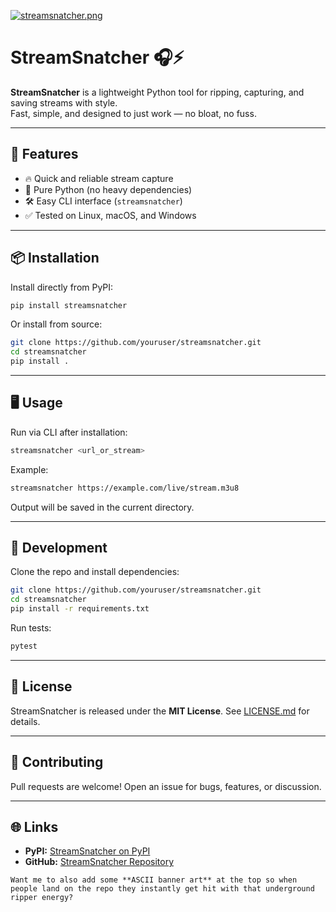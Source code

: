 [![streamsnatcher.png](https://i.postimg.cc/tTTtHY06/streamsnatcher.png)](https://postimg.cc/kV0tQMgM)

# StreamSnatcher 🎧⚡

**StreamSnatcher** is a lightweight Python tool for ripping, capturing, and saving streams with style.  
Fast, simple, and designed to just work — no bloat, no fuss.

---

## 🚀 Features
- 🔥 Quick and reliable stream capture
- 🐍 Pure Python (no heavy dependencies)
- 🛠 Easy CLI interface (`streamsnatcher`)
- ✅ Tested on Linux, macOS, and Windows

---

## 📦 Installation
Install directly from PyPI:

```bash
pip install streamsnatcher
````

Or install from source:

```bash
git clone https://github.com/youruser/streamsnatcher.git
cd streamsnatcher
pip install .
```

---

## 🖥 Usage

Run via CLI after installation:

```bash
streamsnatcher <url_or_stream>
```

Example:

```bash
streamsnatcher https://example.com/live/stream.m3u8
```

Output will be saved in the current directory.

---

## 🧪 Development

Clone the repo and install dependencies:

```bash
git clone https://github.com/youruser/streamsnatcher.git
cd streamsnatcher
pip install -r requirements.txt
```

Run tests:

```bash
pytest
```

---

## 📜 License

StreamSnatcher is released under the **MIT License**.
See [LICENSE.md](LICENSE.md) for details.

---

## 🤝 Contributing

Pull requests are welcome! Open an issue for bugs, features, or discussion.

---

## 🌐 Links

* **PyPI:** [StreamSnatcher on PyPI](https://pypi.org/project/streamsnatcher/)
* **GitHub:** [StreamSnatcher Repository](https://github.com/youruser/streamsnatcher)

```
Want me to also add some **ASCII banner art** at the top so when people land on the repo they instantly get hit with that underground ripper energy?
```
